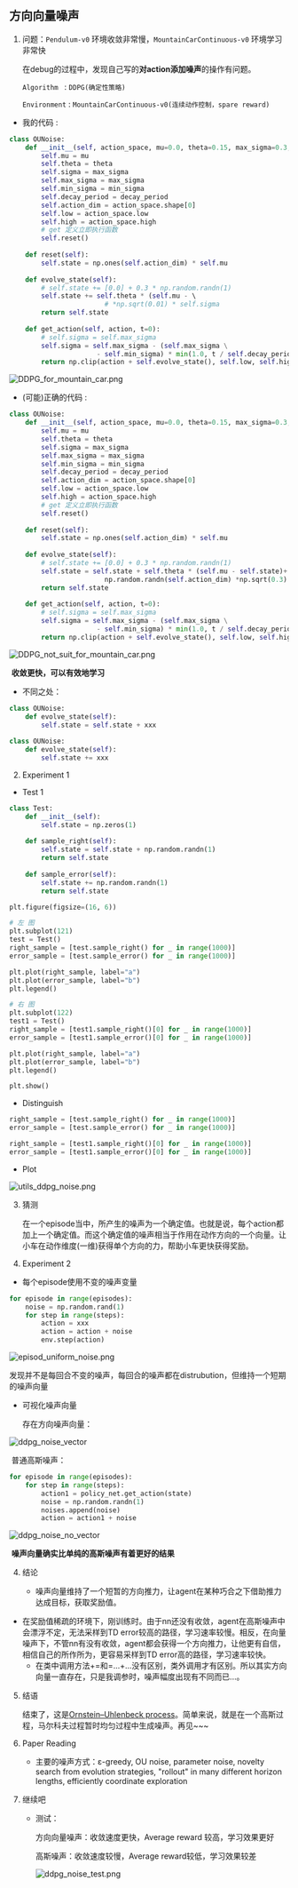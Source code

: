## 方向向量噪声

1. 问题：```Pendulum-v0``` 环境收敛非常慢，```MountainCarContinuous-v0``` 环境学习非常快

   在debug的过程中，发现自己写的**对action添加噪声**的操作有问题。

   

   ```Algorithm ``` : ```DDPG(确定性策略)```

   ```Environment``` : ```MountainCarContinuous-v0(连续动作控制，spare reward)```

* 我的代码 :

```python
class OUNoise:
    def __init__(self, action_space, mu=0.0, theta=0.15, max_sigma=0.3, min_sigma=0.3, decay_period=100000):
        self.mu = mu
        self.theta = theta
        self.sigma = max_sigma
        self.max_sigma = max_sigma
        self.min_sigma = min_sigma
        self.decay_period = decay_period
        self.action_dim = action_space.shape[0]
        self.low = action_space.low
        self.high = action_space.high
        # get 定义立即执行函数
        self.reset()
    
    def reset(self):
        self.state = np.ones(self.action_dim) * self.mu
    
    def evolve_state(self):
        # self.state += [0.0] + 0.3 * np.random.randn(1)
        self.state += self.theta * (self.mu - \			                                         			  	self.state)+np.random.randn(self.action_dim) 
        				# *np.sqrt(0.01) * self.sigma
        return self.state
    
    def get_action(self, action, t=0):
        # self.sigma = self.max_sigma
        self.sigma = self.max_sigma - (self.max_sigma \
                      - self.min_sigma) * min(1.0, t / self.decay_period)
        return np.clip(action + self.evolve_state(), self.low, self.high)
```

![DDPG_for_mountain_car.png](../assets/DDPG_for_mountain_car.png)

* (可能)正确的代码 :

```python
class OUNoise:
    def __init__(self, action_space, mu=0.0, theta=0.15, max_sigma=0.3, min_sigma=0.1, decay_period=100000):
        self.mu = mu
        self.theta = theta
        self.sigma = max_sigma
        self.max_sigma = max_sigma
        self.min_sigma = min_sigma
        self.decay_period = decay_period
        self.action_dim = action_space.shape[0]
        self.low = action_space.low
        self.high = action_space.high
        # get 定义立即执行函数
        self.reset()
    
    def reset(self):
        self.state = np.ones(self.action_dim) * self.mu
    
    def evolve_state(self):
        # self.state += [0.0] + 0.3 * np.random.randn(1)
        self.state = self.state + self.theta * (self.mu - self.state)+ \
                        np.random.randn(self.action_dim) *np.sqrt(0.3) * self.sigma
        return self.state
    
    def get_action(self, action, t=0):
        # self.sigma = self.max_sigma
        self.sigma = self.max_sigma - (self.max_sigma \
                      - self.min_sigma) * min(1.0, t / self.decay_period)
        return np.clip(action + self.evolve_state(), self.low, self.high)
```

![DDPG_not_suit_for_mountain_car.png](../assets/DDPG_not_suit_for_mountain_car.png)

​	**收敛更快，可以有效地学习**

* 不同之处：

```python
class OUNoise:
    def evolve_state(self):
		self.state = self.state + xxx
        
class OUNoise:
    def evolve_state(self):
		self.state += xxx
```

2. Experiment 1

* Test 1

```python
class Test:
    def __init__(self):
        self.state = np.zeros(1)
    
    def sample_right(self):
        self.state = self.state + np.random.randn(1)
        return self.state
    
    def sample_error(self):
        self.state += np.random.randn(1)
        return self.state

plt.figure(figsize=(16, 6))

# 左 图
plt.subplot(121)
test = Test()
right_sample = [test.sample_right() for _ in range(1000)]
error_sample = [test.sample_error() for _ in range(1000)]

plt.plot(right_sample, label="a")
plt.plot(error_sample, label="b")
plt.legend()

# 右 图
plt.subplot(122)
test1 = Test()
right_sample = [test1.sample_right()[0] for _ in range(1000)]
error_sample = [test1.sample_error()[0] for _ in range(1000)]

plt.plot(right_sample, label="a")
plt.plot(error_sample, label="b")
plt.legend()

plt.show()
```

* Distinguish

```python
right_sample = [test.sample_right() for _ in range(1000)]
error_sample = [test.sample_error() for _ in range(1000)]

right_sample = [test1.sample_right()[0] for _ in range(1000)]
error_sample = [test1.sample_error()[0] for _ in range(1000)]
```

* Plot

![utils_ddpg_noise.png](../assets/utils_ddpg_noise.png)

3. 猜测

   在一个episode当中，所产生的噪声为一个确定值。也就是说，每个action都加上一个确定值。而这个确定值的噪声相当于作用在动作方向的一个向量。让小车在动作维度(一维)获得单个方向的力，帮助小车更快获得奖励。

4. Experiment 2

* 每个episode使用不变的噪声变量

```python
for episode in range(episodes):
	noise = np.random.rand(1)
    for step in range(steps):
        action = xxx
        action = action + noise
        env.step(action)
```

![episod_uniform_noise.png](../assets/episod_uniform_noise.png)

​	发现并不是每回合不变的噪声，每回合的噪声都在distrubution，但维持一个短期的噪声向量

* 可视化噪声向量

  存在方向噪声向量：

![ddpg_noise_vector](../assets/ddpg_noise_vector.png)

​	普通高斯噪声：

```python
for episode in range(episodes):
	for step in range(steps):
        action1 = policy_net.get_action(state)
        noise = np.random.randn(1)
        noises.append(noise)
        action = action1 + noise
```

![ddpg_noise_no_vector](../assets/ddpg_noise_no_vector.png)

​	**噪声向量确实比单纯的高斯噪声有着更好的结果**

4. 结论

   * 噪声向量维持了一个短暂的方向推力，让agent在某种巧合之下借助推力达成目标，获取奖励值。
* 在奖励值稀疏的环境下，刚训练时。由于nn还没有收敛，agent在高斯噪声中会漂浮不定，无法采样到TD error较高的路径，学习速率较慢。相反，在向量噪声下，不管nn有没有收敛，agent都会获得一个方向推力，让他更有自信，相信自己的所作所为，更容易采样到TD error高的路径，学习速率较快。
   * 在类中调用方法+=和=...+...没有区别，类外调用才有区别。所以其实方向向量一直存在，只是我调参时，噪声幅度出现有不同而已...。

5. 结语

   结束了，这是[Ornstein–Uhlenbeck process](https://en.wikipedia.org/wiki/Ornstein–Uhlenbeck_process)。简单来说，就是在一个高斯过程，马尔科夫过程暂时均匀过程中生成噪声。再见~~~

6. Paper Reading

   - 主要的噪声方式：ε-greedy, OU noise, parameter noise,  novelty search from evolution strategies, "rollout" in many different horizon lengths, efficiently coordinate exploration 

7. 继续吧

   * 测试：

     方向向量噪声：收敛速度更快，Average reward 较高，学习效果更好

     高斯噪声：收敛速度较慢，Average reward较低，学习效果较差

     ![ddpg_noise_test.png](../assets/ddpg_noise_test.png)
     
     

